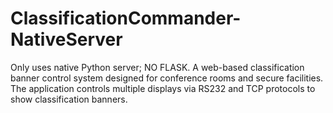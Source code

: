 # ClassificationCommander-NativeServer
Only uses native Python server; NO FLASK. A web-based classification banner control system designed for conference rooms and secure facilities. The application controls multiple displays via RS232 and TCP protocols to show classification banners.
